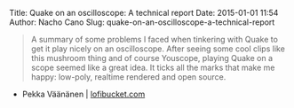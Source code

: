 Title: Quake on an oscilloscope: A technical report
Date: 2015-01-01 11:54
Author: Nacho Cano
Slug: quake-on-an-oscilloscope-a-technical-report

> A summary of some problems I faced when tinkering with Quake to get it
> play nicely on an oscilloscope. After seeing some cool clips like this
> mushroom thing and of course Youscope, playing Quake on a scope seemed
> like a great idea. It ticks all the marks that make me happy:
> low-poly, realtime rendered and open source.

- Pekka Väänänen | [lofibucket.com][]

  [lofibucket.com]: http://www.lofibucket.com/articles/oscilloscope_quake.html
    "Quake on an oscilloscope: A technical report"
